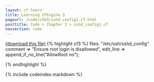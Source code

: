 ```yaml
---
layout: cf-learn
title: Learning CFEngine 3
pageurl: /code/ch03/sshd_config1.cf.html
posttitle: Code > Chapter 3 > sshd_config1.cf
navsection: code
---
```


[(download this file)](/src/ch03/sshd_config1.cf)
{% highlight cf3 %}
files:
  "/etc/ssh/sshd_config"
    comment => "Ensure root login is disallowed",
    edit_line => append_if_no_line("AllowRoot no");

{% endhighlight %}

{% include codeindex.markdown %}
